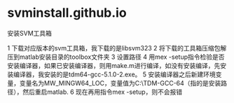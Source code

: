 # svminstall.github.io
安装SVM工具箱

1 下载对应版本的svm工具箱，我下载的是libsvm323
2 将下载的工具箱压缩包解压到matlab安装目录的toolbox文件夹
3 设置路径
4 用mex -setup指令检验是否安装编译器，如果已安装编译器，则用make.m进行编译，如没有安装编译，先安装编译器，我安装的是tdm64-gcc-5.1.0-2.exe。
5 安装编译器之后新建环境变量，变量名为MW_MINGW64_LOC，变量值为C:\TDM-GCC-64（指的是安装路径），然后重启matlab.
6 现在再用指令mex -setup，则不会报错
